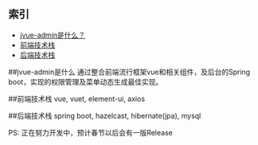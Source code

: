 ## 索引
- [jvue-admin是什么？](#jvue-admin是什么)
- [前端技术栈](#前端技术栈)
- [后端技术栈](#后端技术栈)

##jvue-admin是什么
通过整合前端流行框架vue和相关组件，及后台的Spring boot，实现的权限管理及菜单动态生成最佳实现。

##前端技术栈
vue, vuet, element-ui, axios

##后端技术栈
spring boot, hazelcast, hibernate(jpa), mysql

PS: 正在努力开发中，预计春节以后会有一版Release